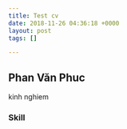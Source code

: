 ```yaml
---
title: Test cv
date: 2018-11-26 04:36:18 +0000
layout: post
tags: []

---
```

## Phan Văn Phuc

kinh nghiem

### Skill